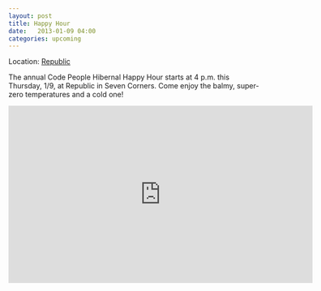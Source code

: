 ```yaml
---
layout: post
title: Happy Hour
date:   2013-01-09 04:00
categories: upcoming
---
```


Location\: [Republic](http://www.republicmn.com/)

The annual Code People Hibernal Happy Hour starts at 4 p.m. this Thursday, 1/9, at Republic in Seven Corners. Come enjoy the balmy, super-zero temperatures and a cold one!

<iframe width="600" height="350" frameborder="0" scrolling="no" marginheight="0" marginwidth="0" src="https://maps.google.com/maps?f=q&amp;source=s_q&amp;hl=en&amp;geocode=&amp;q=Republic,+Cedar+Avenue,+Minneapolis,+MN&amp;aq=0&amp;oq=republic+in+minneapolis&amp;sll=44.970697,-93.261478&amp;sspn=0.403198,0.788269&amp;ie=UTF8&amp;hq=Republic,&amp;hnear=Cedar+Ave,+Minneapolis,+Minnesota&amp;t=m&amp;cid=16358432575272589590&amp;ll=45.053636,-93.226547&amp;spn=0.169777,0.291824&amp;z=11&amp;iwloc=A&amp;output=embed"></iframe>
